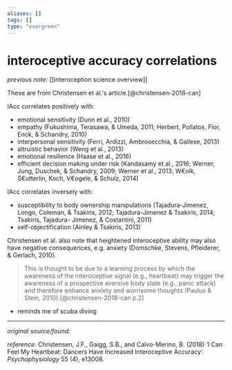 ```yaml
---
aliases: []
tags: []
type: "evergreen"
---
```


# interoceptive accuracy correlations

_previous note:_ [[interoception science overview]]

These are from Christensen et al.'s article.[@christensen-2018-can]

IAcc correlates positively with:

- emotional sensitivity (Dunn et al., 2010)
- empathy (Fukushima, Terasawa, & Umeda, 2011; Herbert, Pollatos, Flor, Enck, & Schandry, 2010)
- interpersonal sensitivity (Ferri, Ardizzi, Ambrosecchia, & Gallese, 2013)
- altruistic behavior (Weng et al., 2013)
- emotional resilience (Haase et al., 2016)
- efficient decision making under risk (Kandasamy et al., 2016; Werner, Jung, Duschek, & Schandry, 2009; Werner et al., 2013; W€olk, S€utterlin, Koch, V€ogele, & Schulz, 2014)

IAcc correlates inversely with:

- susceptibility to body ownership manipulations (Tajadura-Jimenez, Longo, Coleman, & Tsakiris, 2012; Tajadura-Jimenez & Tsakiris, 2014; Tsakiris, Tajadura- Jimenez, & Costantini, 2011)
- self-objectification (Ainley & Tsakiris, 2013)

Christensen et al. also note that heightened interoceptive ability may also have negative consequences, e.g. anxiety (Domschke, Stevens, Pfleiderer, & Gerlach, 2010). 

>This is thought to be due to a learning process by which the awareness of the interoceptive signal (e.g., heartbeat) may trigger the awareness of a prospective aversive body state (e.g., panic attack) and therefore enhance anxiety and worrisome thoughts (Paulus & Stein, 2010).[@christensen-2018-can p.2]

- reminds me of scuba diving

---

_original source/found:_ 

_reference:_ Christensen, J.F., Gaigg, S.B., and Calvo-Merino, B. (2018) ‘I Can Feel My Heartbeat: Dancers Have Increased Interoceptive Accuracy’. _Psychophysiology_ 55 (4), e13008.



